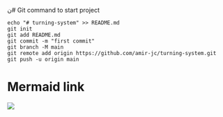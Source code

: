 ن# Git command to start project

```git
echo "# turning-system" >> README.md  
git init  
git add README.md  
git commit -m "first commit"  
git branch -M main  
git remote add origin https://github.com/amir-jc/turning-system.git  
git push -u origin main
```

# Mermaid link

[![](https://mermaid.ink/img/pako:eNqNVVtv0zAU_iuWJaQWZVXTbb1EaNIuPPDAmNQ-QRByndPEkNiR7YyVsf_OybV2xwZ9SH0-H5_Ld744j5SrBGhEec6MuREs1ayIZSwToYFboSS52tR2s0_uQBuEHmNJ8Le2WsiUfBOJZ--ENvaWFeCheP45KFmdguXXWIS3UWZKwm1VbEH7uFb3QnLfmQu79wCWJBqM8bAUZFIHezp0c1nZDKQVvKmi70pDKowFPXJqGBNSYECWdolzlQrpOgRk_XFdd-F6OqluFLdKHxFXQIK58_Ue0xUHCt4_lKCtMECgX3nHtkLhlMrM7_lewM87JaRt0bYsYrjS8DI3nVepRU-pAaZ5NsI2LrVmXYpSlVXOtIM6rR3KfV0Wchi-ATsaWvu0_T5u4RTh8VEVz9NtKv2iAG-YBZLUD8c2lmm7EX3yBkMtOEg7m6T5a6FO5yUKA3pGex2rVi4eaLGozb4EEpEvMa2tmAYkplsN7Ee75Axlm8f0q8d8InBClbSH6V83fk2XfFi2W1dK5WSn9KVUKFzdFukVzNydD3Kn2t0aYyWqes0zSKocRgMSkJ0GqMkYuxPnSu5ywW2d3HUeyAx6Dsd_1fuGpf8lB_cV6aj4xzn-7KpoxetEcih8PRZOxxxN0o325g0REnsXljVXztF9cXLy-6InPvI9O0m94tFE15A3oUwmyuFQTMOY4tGLejWZvEXj8IrFsmY2pjX6rvWpl02vGKGn0IvR7dOAFqALJhK87hteUKkZ4BRohMuEaVQqdo5-rLJqvZecRjuWGwioVlWaDVZV1u9Y97EY0JLJz0qhbXXVmjR6pA80moeT1XJxfr44P52tFot5GNA9jU5mq8nidBqG0-X8fDlbhfOngP5qAoST6XS5mJ6dzU5X-AxXT38A_gA9HA?type=png)](https://mermaid.live/edit#pako:eNqNVVtv0zAU_iuWJaQWZVXTbb1EaNIuPPDAmNQ-QRByndPEkNiR7YyVsf_OybV2xwZ9SH0-H5_Ld744j5SrBGhEec6MuREs1ayIZSwToYFboSS52tR2s0_uQBuEHmNJ8Le2WsiUfBOJZ--ENvaWFeCheP45KFmdguXXWIS3UWZKwm1VbEH7uFb3QnLfmQu79wCWJBqM8bAUZFIHezp0c1nZDKQVvKmi70pDKowFPXJqGBNSYECWdolzlQrpOgRk_XFdd-F6OqluFLdKHxFXQIK58_Ue0xUHCt4_lKCtMECgX3nHtkLhlMrM7_lewM87JaRt0bYsYrjS8DI3nVepRU-pAaZ5NsI2LrVmXYpSlVXOtIM6rR3KfV0Wchi-ATsaWvu0_T5u4RTh8VEVz9NtKv2iAG-YBZLUD8c2lmm7EX3yBkMtOEg7m6T5a6FO5yUKA3pGex2rVi4eaLGozb4EEpEvMa2tmAYkplsN7Ee75Axlm8f0q8d8InBClbSH6V83fk2XfFi2W1dK5WSn9KVUKFzdFukVzNydD3Kn2t0aYyWqes0zSKocRgMSkJ0GqMkYuxPnSu5ywW2d3HUeyAx6Dsd_1fuGpf8lB_cV6aj4xzn-7KpoxetEcih8PRZOxxxN0o325g0REnsXljVXztF9cXLy-6InPvI9O0m94tFE15A3oUwmyuFQTMOY4tGLejWZvEXj8IrFsmY2pjX6rvWpl02vGKGn0IvR7dOAFqALJhK87hteUKkZ4BRohMuEaVQqdo5-rLJqvZecRjuWGwioVlWaDVZV1u9Y97EY0JLJz0qhbXXVmjR6pA80moeT1XJxfr44P52tFot5GNA9jU5mq8nidBqG0-X8fDlbhfOngP5qAoST6XS5mJ6dzU5X-AxXT38A_gA9HA)